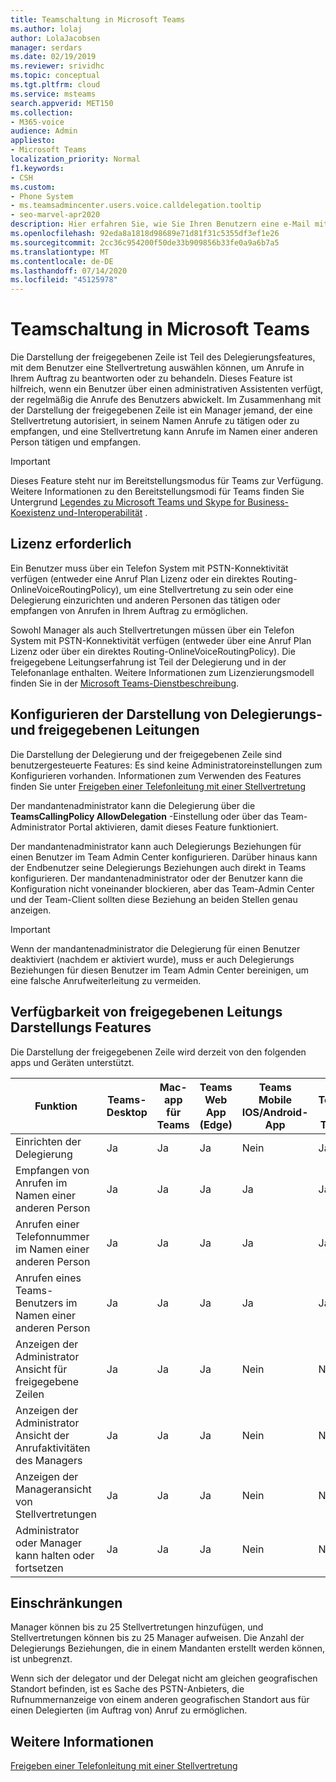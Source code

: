 ```yaml
---
title: Teamschaltung in Microsoft Teams
ms.author: lolaj
author: LolaJacobsen
manager: serdars
ms.date: 02/19/2019
ms.reviewer: srividhc
ms.topic: conceptual
ms.tgt.pltfrm: cloud
ms.service: msteams
search.appverid: MET150
ms.collection:
- M365-voice
audience: Admin
appliesto:
- Microsoft Teams
localization_priority: Normal
f1.keywords:
- CSH
ms.custom:
- Phone System
- ms.teamsadmincenter.users.voice.calldelegation.tooltip
- seo-marvel-apr2020
description: Hier erfahren Sie, wie Sie Ihren Benutzern eine e-Mail mit ihren Audiokonferenzinformationen in Microsoft Teams senden.
ms.openlocfilehash: 92eda8a1818d98689e71d81f31c5355df3ef1e26
ms.sourcegitcommit: 2cc36c954200f50de33b909856b33fe0a9a6b7a5
ms.translationtype: MT
ms.contentlocale: de-DE
ms.lasthandoff: 07/14/2020
ms.locfileid: "45125978"
---
```

# <a name="shared-line-appearance-in-microsoft-teams"></a>Teamschaltung in Microsoft Teams

Die Darstellung der freigegebenen Zeile ist Teil des Delegierungsfeatures, mit dem Benutzer eine Stellvertretung auswählen können, um Anrufe in Ihrem Auftrag zu beantworten oder zu behandeln. Dieses Feature ist hilfreich, wenn ein Benutzer über einen administrativen Assistenten verfügt, der regelmäßig die Anrufe des Benutzers abwickelt. Im Zusammenhang mit der Darstellung der freigegebenen Zeile ist ein Manager jemand, der eine Stellvertretung autorisiert, in seinem Namen Anrufe zu tätigen oder zu empfangen, und eine Stellvertretung kann Anrufe im Namen einer anderen Person tätigen und empfangen.

> [!IMPORTANT]
> Dieses Feature steht nur im Bereitstellungsmodus für Teams zur Verfügung. Weitere Informationen zu den Bereitstellungsmodi für Teams finden Sie Untergrund [Legendes zu Microsoft Teams und Skype for Business-Koexistenz und-Interoperabilität](teams-and-skypeforbusiness-coexistence-and-interoperability.md) .

## <a name="license-required"></a>Lizenz erforderlich

Ein Benutzer muss über ein Telefon System mit PSTN-Konnektivität verfügen (entweder eine Anruf Plan Lizenz oder ein direktes Routing-OnlineVoiceRoutingPolicy), um eine Stellvertretung zu sein oder eine Delegierung einzurichten und anderen Personen das tätigen oder empfangen von Anrufen in Ihrem Auftrag zu ermöglichen.

Sowohl Manager als auch Stellvertretungen müssen über ein Telefon System mit PSTN-Konnektivität verfügen (entweder über eine Anruf Plan Lizenz oder über ein direktes Routing-OnlineVoiceRoutingPolicy). Die freigegebene Leitungserfahrung ist Teil der Delegierung und in der Telefonanlage enthalten. Weitere Informationen zum Lizenzierungsmodell finden Sie in der [Microsoft Teams-Dienstbeschreibung](https://docs.microsoft.com/office365/servicedescriptions/teams-service-description).

## <a name="configuring-delegation-and-shared-line-appearance"></a>Konfigurieren der Darstellung von Delegierungs-und freigegebenen Leitungen

Die Darstellung der Delegierung und der freigegebenen Zeile sind benutzergesteuerte Features: Es sind keine Administratoreinstellungen zum Konfigurieren vorhanden. Informationen zum Verwenden des Features finden Sie unter [Freigeben einer Telefonleitung mit einer Stellvertretung](https://support.office.com/article/share-a-phone-line-with-a-delegate-16307929-a51f-43fc-8323-3b1bf115e5a8)

Der mandantenadministrator kann die Delegierung über die **TeamsCallingPolicy AllowDelegation** -Einstellung oder über das Team-Administrator Portal aktivieren, damit dieses Feature funktioniert. 

Der mandantenadministrator kann auch Delegierungs Beziehungen für einen Benutzer im Team Admin Center konfigurieren. Darüber hinaus kann der Endbenutzer seine Delegierungs Beziehungen auch direkt in Teams konfigurieren. Der mandantenadministrator oder der Benutzer kann die Konfiguration nicht voneinander blockieren, aber das Team-Admin Center und der Team-Client sollten diese Beziehung an beiden Stellen genau anzeigen. 

> [!IMPORTANT]
> Wenn der mandantenadministrator die Delegierung für einen Benutzer deaktiviert (nachdem er aktiviert wurde), muss er auch Delegierungs Beziehungen für diesen Benutzer im Team Admin Center bereinigen, um eine falsche Anrufweiterleitung zu vermeiden.

## <a name="shared-line-appearance-feature-availability"></a>Verfügbarkeit von freigegebenen Leitungs Darstellungs Features

Die Darstellung der freigegebenen Zeile wird derzeit von den folgenden apps und Geräten unterstützt.

| Funktion | Teams-Desktop | Mac-app für Teams | Teams Web App (Edge) |Teams Mobile IOS/Android-App | IP-Telefon für Teams |
|------------|---------------|---------------|----------------------|-----------------------------|----------------|
| Einrichten der Delegierung | Ja  | Ja  | Ja | Nein | Ja |
| Empfangen von Anrufen im Namen einer anderen Person | Ja  | Ja  | Ja  | Ja  | Ja  |
| Anrufen einer Telefonnummer im Namen einer anderen Person | Ja  | Ja  | Ja  | Ja  | Ja  |
| Anrufen eines Teams-Benutzers im Namen einer anderen Person | Ja  | Ja  | Ja  | Ja  | Ja  |
| Anzeigen der Administrator Ansicht für freigegebene Zeilen | Ja  | Ja  | Ja | Nein | Nein |
| Anzeigen der Administrator Ansicht der Anrufaktivitäten des Managers | Ja  | Ja  | Ja | Nein | Nein |
| Anzeigen der Manageransicht von Stellvertretungen | Ja  | Ja  | Ja | Nein | Nein |
| Administrator oder Manager kann halten oder fortsetzen | Ja  | Ja  | Ja | Nein | Nein |

## <a name="limitations"></a>Einschränkungen

Manager können bis zu 25 Stellvertretungen hinzufügen, und Stellvertretungen können bis zu 25 Manager aufweisen. Die Anzahl der Delegierungs Beziehungen, die in einem Mandanten erstellt werden können, ist unbegrenzt. 
 
Wenn sich der delegator und der Delegat nicht am gleichen geografischen Standort befinden, ist es Sache des PSTN-Anbieters, die Rufnummernanzeige von einem anderen geografischen Standort aus für einen Delegierten (im Auftrag von) Anruf zu ermöglichen. 
 
## <a name="more-information"></a>Weitere Informationen

[Freigeben einer Telefonleitung mit einer Stellvertretung](https://support.office.com/article/share-a-phone-line-with-a-delegate-16307929-a51f-43fc-8323-3b1bf115e5a8)
